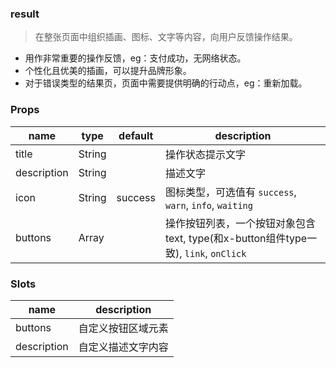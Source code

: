 ### result

> 在整张页面中组织插画、图标、文字等内容，向用户反馈操作结果。

- 用作非常重要的操作反馈，eg：支付成功，无网络状态。
- 个性化且优美的插画，可以提升品牌形象。
- 对于错误类型的结果页，页面中需要提供明确的行动点，eg：重新加载。

### Props

|name|type|default|description|
|----|----|-------|-----------|
|title|String||操作状态提示文字|
|description|String||描述文字|
|icon|String|success|图标类型，可选值有 `success`, `warn`, `info`, `waiting`|
|buttons|Array||操作按钮列表，一个按钮对象包含text, type(和x-button组件type一致), `link`, `onClick`|

### Slots

|name|description|
|----|-----------|
|buttons|自定义按钮区域元素|
|description|自定义描述文字内容|
